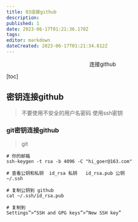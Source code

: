 ```yaml
---
title: 03连接github
description: 
published: 1
date: 2023-06-17T01:21:36.170Z
tags: 
editor: markdown
dateCreated: 2023-06-17T01:21:34.812Z
---
```


<center>连接github</center>

[toc]


## 密钥连接github
> 不要使用不安全的用户名密码 使用ssh密钥



### git密钥连接github

> git

```shell
# 你的邮箱
ssh-keygen -t rsa -b 4096 -C "hi_goer@163.com"

# 查看公钥和私钥  id_rsa 私钥   id_rsa.pub 公钥
~/.ssh 

# 复制公钥到 github
cat ~/.ssh/id_rsa.pub

# 复制到
Settings”>“SSH and GPG keys”>“New SSH key”
```






